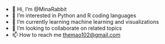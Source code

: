 - 👋 Hi, I’m @MinaRabbit
- 👀 I’m interested in Python and R coding languages
- 🌱 I’m currently learning machine learning and visualizations
- 💞️ I’m looking to collaborate on related topics
- 📫 How to reach me themao102@gmail.com

<!---
MinaRabbit/MinaRabbit is a ✨ special ✨ repository because its `README.md` (this file) appears on your GitHub profile.
You can click the Preview link to take a look at your changes.
--->
